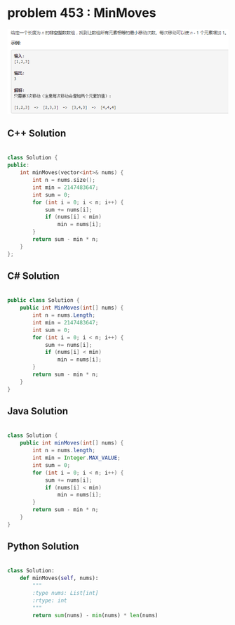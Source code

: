 
# problem 453 : MinMoves

<img src="https://github.com/Peefy/PeefyLeetCode/blob/master/doc/401-500/453.MinMoves/problem.png"/>

## C++ Solution

```c++

class Solution {
public:
    int minMoves(vector<int>& nums) {
        int n = nums.size();
        int min = 2147483647;
        int sum = 0;
        for (int i = 0; i < n; i++) {
            sum += nums[i];
            if (nums[i] < min)
                min = nums[i];
        }
        return sum - min * n;
    }
};

```

## C# Solution

```csharp

public class Solution {
    public int MinMoves(int[] nums) {
        int n = nums.Length;
        int min = 2147483647;
        int sum = 0;
        for (int i = 0; i < n; i++) {
            sum += nums[i];
            if (nums[i] < min)
                min = nums[i];
        }
        return sum - min * n;
    }
}

```

## Java Solution

```java

class Solution {
    public int minMoves(int[] nums) {
        int n = nums.length;
        int min = Integer.MAX_VALUE;
        int sum = 0;
        for (int i = 0; i < n; i++) {
            sum += nums[i];
            if (nums[i] < min)
                min = nums[i];
        }
        return sum - min * n;
    }
}

```

## Python Solution

```python

class Solution:
    def minMoves(self, nums):
        """
        :type nums: List[int]
        :rtype: int
        """
        return sum(nums) - min(nums) * len(nums)

```





